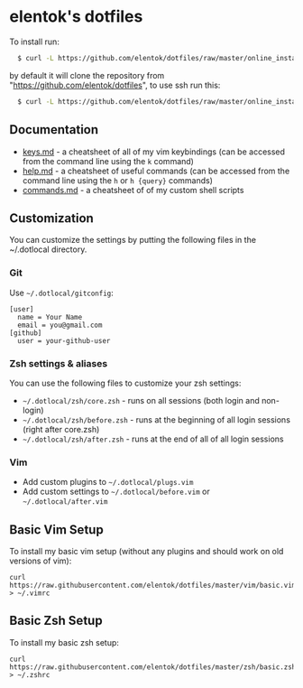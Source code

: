 elentok's dotfiles
=======================

To install run:

```bash
  $ curl -L https://github.com/elentok/dotfiles/raw/master/online_install.sh | bash
```

by default it will clone the repository from "https://github.com/elentok/dotfiles",
to use ssh run this:

```bash
  $ curl -L https://github.com/elentok/dotfiles/raw/master/online_install.sh | bash -s use-ssh
```

## Documentation

* [keys.md](docs/keys.md) - a cheatsheet of all of my vim keybindings
  (can be accessed from the command line using the `k` command)
* [help.md](docs/help.md) - a cheatsheet of useful commands
  (can be accessed from the command line using the `h` or `h {query}` commands)
* [commands.md](docs/commands.md) - a cheatsheet of of my custom shell scripts

Customization
--------------

You can customize the settings by putting the following files in the ~/.dotlocal directory.

### Git

Use `~/.dotlocal/gitconfig`:

```gitconfig
[user]
  name = Your Name
  email = you@gmail.com
[github]
  user = your-github-user
```

### Zsh settings & aliases

You can use the following files to customize your zsh settings:

* `~/.dotlocal/zsh/core.zsh` - runs on all sessions (both login and non-login)
* `~/.dotlocal/zsh/before.zsh` - runs at the beginning of all login sessions
  (right after core.zsh)
* `~/.dotlocal/zsh/after.zsh` - runs at the end of all of all login sessions

### Vim

* Add custom plugins to `~/.dotlocal/plugs.vim`
* Add custom settings to `~/.dotlocal/before.vim` or `~/.dotlocal/after.vim`

Basic Vim Setup
---------------

To install my basic vim setup (without any plugins and should work on old
versions of vim):

```
curl https://raw.githubusercontent.com/elentok/dotfiles/master/vim/basic.vim > ~/.vimrc
```

Basic Zsh Setup
---------------

To install my basic zsh setup:

```
curl https://raw.githubusercontent.com/elentok/dotfiles/master/zsh/basic.zsh > ~/.zshrc
```
